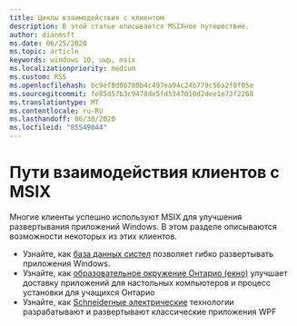 ```yaml
---
title: Циклы взаимодействия с клиентом
description: В этой статье описывается MSIXное путешествие.
author: dianmsft
ms.date: 06/25/2020
ms.topic: article
keywords: windows 10, uwp, msix
ms.localizationpriority: medium
ms.custom: RS5
ms.openlocfilehash: bc9ef8d00780b4c497ea94c24b779c56a2f0f05e
ms.sourcegitcommit: fe85d57b3c9478de5fd5347010d2dee1e73f2268
ms.translationtype: MT
ms.contentlocale: ru-RU
ms.lasthandoff: 06/30/2020
ms.locfileid: "85549044"
---
```

# <a name="customer-journeys-with-msix"></a>Пути взаимодействия клиентов с MSIX

Многие клиенты успешно используют MSIX для улучшения развертывания приложений Windows. В этом разделе описываются возможности некоторых из этих клиентов.

* Узнайте, как [база данных систел](customer/db-systel.md) позволяет гибко развертывать приложения Windows.
* Узнайте, как [образовательное окружение Онтарио (екно)](customer/ecno.md) улучшает доставку приложений для настольных компьютеров и процесс установки для учащихся Онтарио
* Узнайте, как [Schneiderные электрические](customer/schneider-electric.md) технологии разрабатывают и развертывают классические приложения WPF
